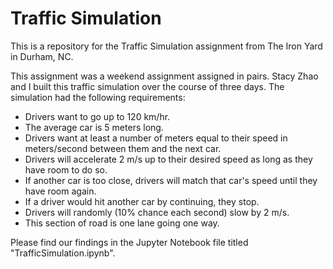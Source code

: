 # Traffic Simulation

This is a repository for the Traffic Simulation assignment from The Iron Yard in Durham, NC.

This assignment was a weekend assignment assigned in pairs. Stacy Zhao and I built this traffic simulation over the course of three days. The simulation had the following requirements:

* Drivers want to go up to 120 km/hr.
* The average car is 5 meters long.
* Drivers want at least a number of meters equal to their speed in meters/second between them and the next car.
* Drivers will accelerate 2 m/s up to their desired speed as long as they have room to do so.
* If another car is too close, drivers will match that car's speed until they have room again.
* If a driver would hit another car by continuing, they stop.
* Drivers will randomly (10% chance each second) slow by 2 m/s.
* This section of road is one lane going one way.

Please find our findings in the Jupyter Notebook file titled "TrafficSimulation.ipynb".

